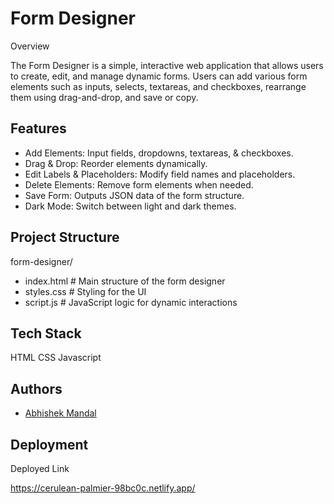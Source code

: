 # Form Designer

Overview

The Form Designer is a simple, interactive web application that allows users to create, edit, and manage dynamic forms. Users can add various form elements such as inputs, selects, textareas, and checkboxes, rearrange them using drag-and-drop, and save or copy.

## Features

- Add Elements: Input fields, dropdowns, textareas, & checkboxes.
- Drag & Drop: Reorder elements dynamically.
- Edit Labels & Placeholders: Modify field names and placeholders.
- Delete Elements: Remove form elements when needed.
- Save Form: Outputs JSON data of the form structure.
- Dark Mode: Switch between light and dark themes.

## Project Structure
form-designer/ 
- index.html # Main structure of the form designer 
- styles.css # Styling for the UI 
- script.js # JavaScript logic for dynamic interactions

## Tech Stack
HTML
CSS
Javascript

## Authors

- [Abhishek Mandal](https://github.com/AbhishekMandal1997)


## Deployment

Deployed Link

https://cerulean-palmier-98bc0c.netlify.app/


